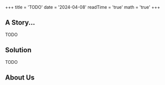 +++
title = 'TODO'
date = '2024-04-08'
readTime = 'true'
math = 'true'
+++

## A Story...

TODO

## Solution

TODO

## About Us
